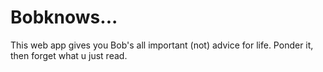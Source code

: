 # Bobknows...
This web app gives you Bob's all important (not) advice for life. Ponder it, then forget what u just read.
